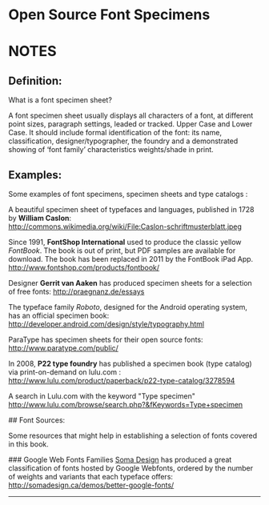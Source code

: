 Open Source Font Specimens
==========================

# NOTES

## Definition: 

What is a font specimen sheet?

A font specimen sheet usually displays all characters of a font, at different point sizes, paragraph settings, leaded or tracked. Upper Case and Lower Case. It should include formal identification of the font: its name, classification, designer/typographer, the foundry and a demonstrated showing of ‘font family’ characteristics weights/shade in print.

## Examples:

Some examples of font specimens, specimen sheets and type catalogs : 

A beautiful specimen sheet of typefaces and languages, published in 1728 by **William Caslon**:  
http://commons.wikimedia.org/wiki/File:Caslon-schriftmusterblatt.jpeg

Since 1991, **FontShop International** used to produce the classic yellow *FontBook*. The book is out of print, but PDF samples are available for download. The book has been replaced in 2011 by the FontBook iPad App.
http://www.fontshop.com/products/fontbook/

Designer **Gerrit van Aaken** has produced specimen sheets for a selection of free fonts: 
http://praegnanz.de/essays

The typeface family *Roboto*, designed for the Android operating system, has an official specimen book:
http://developer.android.com/design/style/typography.html

ParaType has specimen sheets for their open source fonts:
http://www.paratype.com/public/

In 2008, **P22 type foundry** has published a specimen book (type catalog) via print-on-demand on lulu.com :
http://www.lulu.com/product/paperback/p22-type-catalog/3278594

A search in Lulu.com with the keyword "Type specimen"
http://www.lulu.com/browse/search.php?&fKeywords=Type+specimen

## Font Sources:

Some resources that might help in establishing a selection of fonts covered in this book.

### Google Web Fonts Families
[Soma Design](http://somadesign.ca) has produced a great classification of fonts hosted by Google Webfonts, ordered by the number of weights and variants that each typeface offers:
http://somadesign.ca/demos/better-google-fonts/

* * *